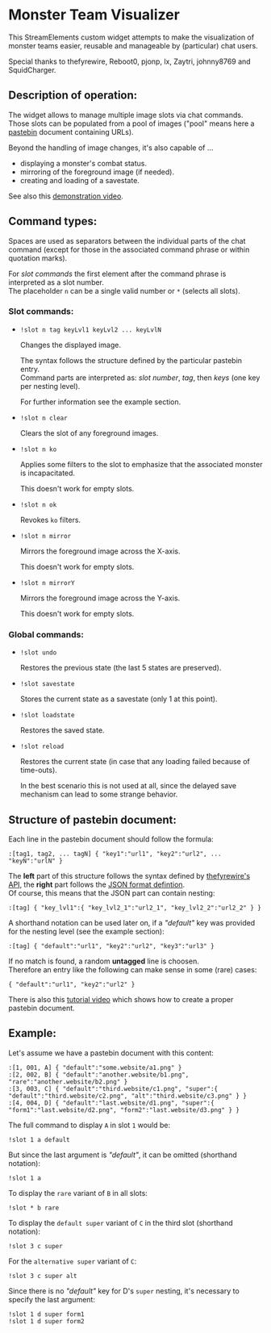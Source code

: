 # Monster Team Visualizer
This StreamElements custom widget attempts to make the visualization of monster teams easier, reusable and manageable by (particular) chat users.

Special thanks to thefyrewire, Reboot0, pjonp, lx, Zaytri, johnny8769 and SquidCharger.


## Description of operation:
The widget allows to manage multiple image slots via chat commands. Those slots can be populated from a pool of images ("pool" means here a [pastebin](https://pastebin.com/) document containing URLs).

Beyond the handling of image changes, it's also capable of ...
 - displaying a monster's combat status.
 - mirroring of the foreground image (if needed).
 - creating and loading of a savestate.

See also this [demonstration video](https://www.youtube.com/watch?v=nkINbIKWw3o).


## Command types:
Spaces are used as separators between the individual parts of the chat command (except for those in the associated command phrase or within quotation marks).

For *slot commands* the first element after the command phrase is interpreted as a slot number.  
The placeholder `n` can be a single valid number or `*` (selects all slots).

### Slot commands:
 - `!slot n tag keyLvl1 keyLvl2 ... keyLvlN` 
   
   Changes the displayed image.
   
   The syntax follows the structure defined by the particular pastebin entry.  
   Command parts are interpreted as: *slot number*, *tag*, then *keys* (one key per nesting level).
   
   For further information see the example section.
   
 - `!slot n clear`
   
   Clears the slot of any foreground images.
   
 - `!slot n ko`
   
   Applies some filters to the slot to emphasize that the associated monster is incapacitated.
   
   This doesn't work for empty slots.
   
 - `!slot n ok`
   
   Revokes `ko` filters.
   
 - `!slot n mirror`
   
   Mirrors the foreground image across the X-axis.
   
   This doesn't work for empty slots.
   
 - `!slot n mirrorY`
   
   Mirrors the foreground image across the Y-axis.
   
   This doesn't work for empty slots.


### Global commands:

 - `!slot undo`
   
   Restores the previous state (the last 5 states are preserved).
   
 - `!slot savestate`
   
   Stores the current state as a savestate (only 1 at this point).
   
 - `!slot loadstate`
   
   Restores the saved state.
   
 - `!slot reload`
   
   Restores the current state (in case that any loading failed because of time-outs).
   
   In the best scenario this is not used at all, since the delayed save mechanism can lead to some strange behavior.


## Structure of pastebin document:
Each line in the pastebin document should follow the formula:
```
:[tag1, tag2, ... tagN] { "key1":"url1", "key2":"url2", ... "keyN":"urlN" }
```

The **left** part of this structure follows the syntax defined by [thefyrewire's API](https://thefyrewire.com/docs/api/twitch/pastebin/), the **right** part follows the [JSON format defintion](https://developer.mozilla.org/en-US/docs/Learn/JavaScript/Objects/JSON#json_structure).  
Of course, this means that the JSON part can contain nesting:
```
:[tag] { "key_lvl1":{ "key_lvl2_1":"url2_1", "key_lvl2_2":"url2_2" } }
```

A shorthand notation can be used later on, if a *"default"* key was provided for the nesting level (see the example section): 
```
:[tag] { "default":"url1", "key2":"url2", "key3":"url3" }
```

If no match is found, a random **untagged** line is choosen.  
Therefore an entry like the following can make sense in some (rare) cases:
```
{ "default":"url1", "key2":"url2" }
```

There is also this [tutorial video](https://www.youtube.com/watch?v=Mdcpda372fs) which shows how to create a proper pastebin document.


## Example:
Let's assume we have a pastebin document with this content:
```
:[1, 001, A] { "default":"some.website/a1.png" }
:[2, 002, B] { "default":"another.website/b1.png", "rare":"another.website/b2.png" }
:[3, 003, C] { "default":"third.website/c1.png", "super":{ "default":"third.website/c2.png", "alt":"third.website/c3.png" } }
:[4, 004, D] { "default":"last.website/d1.png", "super":{ "form1":"last.website/d2.png", "form2":"last.website/d3.png" } }
```

The full command to display `A` in slot `1` would be:
```
!slot 1 a default
```

But since the last argument is *"default"*, it can be omitted (shorthand notation):
```
!slot 1 a
```

To display the `rare` variant of `B` in all slots:
```
!slot * b rare
```

To display the `default super` variant of `C` in the third slot (shorthand notation):
```
!slot 3 c super
```

For the `alternative super` variant of `C`:
```
!slot 3 c super alt
```

Since there is no *"default"* key for D's `super` nesting, it's necessary to specify the last argument:
```
!slot 1 d super form1
!slot 1 d super form2
```
